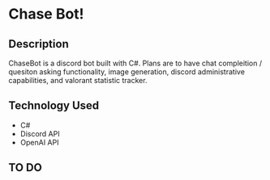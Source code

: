 # Chase Bot!

## Description
ChaseBot is a discord bot built with C#. Plans are to have chat compleition / quesiton asking functionality, image generation, discord administrative capabilities, and valorant statistic tracker.

## Technology Used
- C#
- Discord API
- OpenAI API


## TO DO